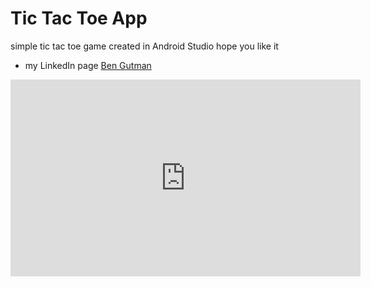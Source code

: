 # Tic Tac Toe App

simple tic tac toe game created in Android Studio 
hope you like it

* my LinkedIn page [Ben Gutman](https://www.linkedin.com/in/ben-gutman-929885200/)


<iframe width="560" height="315" src="https://www.youtube.com/embed/Yevi_J4nlTg" title="YouTube video player" frameborder="0" allow="accelerometer; autoplay; clipboard-write; encrypted-media; gyroscope; picture-in-picture" allowfullscreen></iframe>
